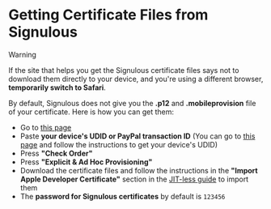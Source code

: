 # Getting Certificate Files from Signulous

> [!WARNING]
> If the site that helps you get the Signulous certificate files says not to download them directly to your device, and you're using a different browser, **temporarily switch to Safari**.

By default, Signulous does not give you the **.p12** and **.mobileprovision** file of your certificate. Here is how you can get them:

- Go to [this page](https://www.udidregistrations.com/check-order)
- Paste **your device's UDID or PayPal transaction ID** (You can go to [this page](https://udid.tech/) and follow the instructions to get your device's UDID)
- Press **"Check Order"**
- Press **"Explicit & Ad Hoc Provisioning"**
- Download the certificate files and follow the instructions in the **"Import Apple Developer Certificate"** section in the [JIT-less guide](/JITLESS-INSTALL-GUIDE.md) to import them
- The **password for Signulous certificates** by default is `123456`
